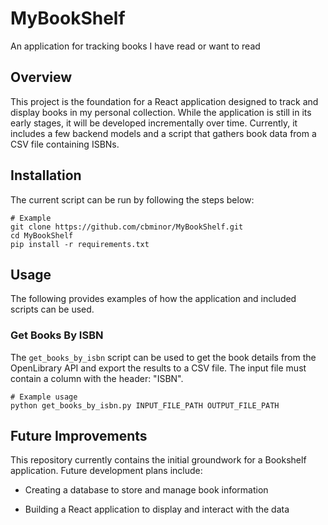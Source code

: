 # MyBookShelf

An application for tracking books I have read or want to read

## Overview

This project is the foundation for a React application designed to track and display books in my personal collection. While the application is still in its early stages, it will be developed incrementally over time. Currently, it includes a few backend models and a script that gathers book data from a CSV file containing ISBNs.

## Installation

The current script can be run by following the steps below:

```
# Example
git clone https://github.com/cbminor/MyBookShelf.git
cd MyBookShelf
pip install -r requirements.txt
```

## Usage

The following provides examples of how the application and included scripts can be used.

### Get Books By ISBN

The ```get_books_by_isbn``` script can be used to get the book details from the OpenLibrary API and export the results to a CSV file. The input file must contain a column with the header: "ISBN".

```
# Example usage
python get_books_by_isbn.py INPUT_FILE_PATH OUTPUT_FILE_PATH
```

## Future Improvements

This repository currently contains the initial groundwork for a Bookshelf application. Future development plans include:

* Creating a database to store and manage book information

* Building a React application to display and interact with the data
